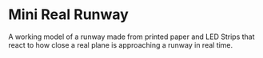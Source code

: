 # Mini Real Runway
A working model of a runway made from printed paper and LED Strips that react to how close a real plane is approaching a runway in real time.
